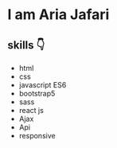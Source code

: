 # I am Aria Jafari 
## skills 👇
- html
- css
- javascript ES6
- bootstrap5
- sass
- react js
- Ajax
- Api
- responsive 
